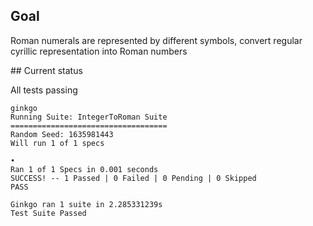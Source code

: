 ## Goal

Roman numerals are represented by different symbols, convert regular cyrillic representation into Roman numbers


## Current status

All tests passing

```
ginkgo
Running Suite: IntegerToRoman Suite
===================================
Random Seed: 1635981443
Will run 1 of 1 specs

•
Ran 1 of 1 Specs in 0.001 seconds
SUCCESS! -- 1 Passed | 0 Failed | 0 Pending | 0 Skipped
PASS

Ginkgo ran 1 suite in 2.285331239s
Test Suite Passed

```